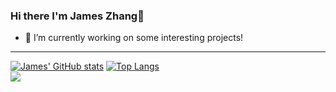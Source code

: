 ### Hi there I'm James Zhang👋

- 🔭 I’m currently working on some interesting projects!

---
[![James' GitHub stats](https://github-readme-stats.vercel.app/api?username=jameszhang22)](https://github.com/anuraghazra/github-readme-stats)
[![Top Langs](https://github-readme-stats.vercel.app/api/top-langs/?username=jameszhang22&layout=compact)](https://github.com/anuraghazra/github-readme-stats)\
![](https://komarev.com/ghpvc/?username=jameszhang22&color=006eff)
<!--
**JamesZhang22/JamesZhang22** is a ✨ _special_ ✨ repository because its `README.md` (this file) appears on your GitHub profile.

Here are some ideas to get you started:

- 🔭 I’m currently working on ...
- 🌱 I’m currently learning ...
- 👯 I’m looking to collaborate on ...
- 🤔 I’m looking for help with ...
- 💬 Ask me about ...
- 📫 How to reach me: ...
- 😄 Pronouns: ...
- ⚡ Fun fact: ...
-->
